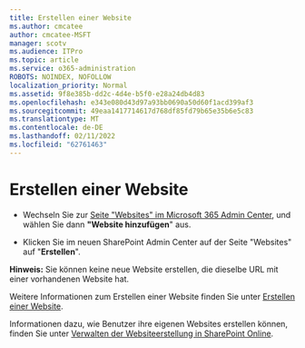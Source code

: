 ```yaml
---
title: Erstellen einer Website
ms.author: cmcatee
author: cmcatee-MSFT
manager: scotv
ms.audience: ITPro
ms.topic: article
ms.service: o365-administration
ROBOTS: NOINDEX, NOFOLLOW
localization_priority: Normal
ms.assetid: 9f8e385b-dd2c-4d4e-b5f0-e28a24db4d83
ms.openlocfilehash: e343e080d43d97a93bb0690a50d60f1acd399af3
ms.sourcegitcommit: 49eaa1417714617d768df85fd79b65e35b6e5c83
ms.translationtype: MT
ms.contentlocale: de-DE
ms.lasthandoff: 02/11/2022
ms.locfileid: "62761463"
---
```

# <a name="create-a-site"></a>Erstellen einer Website

- Wechseln Sie zur [Seite "Websites" im Microsoft 365 Admin Center](https://portal.office.com/adminportal/home#/SitesList), und wählen Sie dann **"Website hinzufügen**" aus. 
    
- Klicken Sie im neuen SharePoint Admin Center auf der Seite "Websites" auf "**Erstellen**". 
    
**Hinweis:** Sie können keine neue Website erstellen, die dieselbe URL mit einer vorhandenen Website hat. 
  
Weitere Informationen zum Erstellen einer Website finden Sie unter [Erstellen einer Website](https://go.microsoft.com/fwlink/?linkid=866295).
  
Informationen dazu, wie Benutzer ihre eigenen Websites erstellen können, finden Sie unter [Verwalten der Websiteerstellung in SharePoint Online](https://go.microsoft.com/fwlink/?linkid=866296).
  

